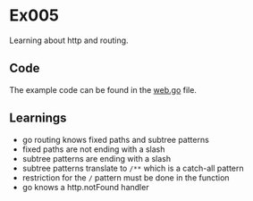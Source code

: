 # Ex005

Learning about http and routing.

## Code

The example code can be found in the [web.go](web.go) file.

## Learnings

- go routing knows fixed paths and subtree patterns
- fixed paths are not ending with a slash
- subtree patterns are ending with a slash
- subtree patterns translate to `/**` which is a catch-all pattern
- restriction for the `/` pattern must be done in the function
- go knows a http.notFound handler
